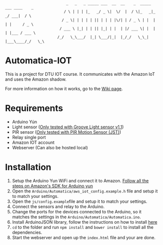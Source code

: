                                 _   _   _ _____ ___  __  __    _  _____ ___ ____    _    
                               / \ | | | |_   _/ _ \|  \/  |  / \|_   _|_ _/ ___|  / \   
                              / _ \| | | | | || | | | |\/| | / _ \ | |  | | |     / _ \  
                             / ___ \ |_| | | || |_| | |  | |/ ___ \| |  | | |___ / ___ \ 
                            /_/   \_\___/  |_| \___/|_|  |_/_/   \_\_| |___\____/_/   \_\

# Automatica-IOT
This is a project for DTU IOT course.
It communicates with the Amazon IoT and uses the Amazon shadow.

For more information on how it works, go to the [Wiki page](https://github.com/uruloke/Automatica/wiki).

# Requirements
  - Arduino Yún
  - Light sensor ([Only tested with Groove Light sensor v1.1](http://www.seeedstudio.com/wiki/Grove_-_Light_Sensor))
  - PIR sensor ([Only tested with PIR Motion Sensor (JST)](https://www.sparkfun.com/products/13285))
  - Relay single port
  - Amazon IOT account
  - Webserver (Can also be hosted local)

# Installation
  1. Setup the Arduino Yun WiFi and connect it to Amazon. [Follow all the steps on Amazon's SDK for Arduino yun](https://github.com/aws/aws-iot-device-sdk-arduino-yun#installation)
  2. Open the `Arduino/Automatica/aws_iot_config.example.h` file and setup it to match your settings.
  3. Open the `js/config.example`file and setup it to match your settings.
  4. Connect the sensors and relay to the Arduino.
  5. Change the ports for the devices connected to the Arduino, so it matches the settings in the `Arduino/Automatica/Automatica.ino`.
  6. Install ArduinoJSON library, follow the instructions on how to install [here](https://github.com/bblanchon/ArduinoJson)
  6. `cd` to the folder and run `npm install` and `bower install` to install all the dependencies.
  7. Start the webserver and open up the `index.html` file and your are done.
